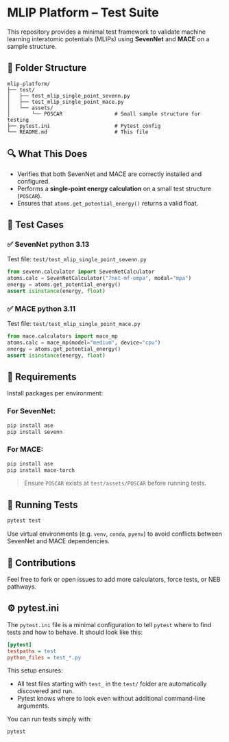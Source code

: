 # MLIP Platform – Test Suite

This repository provides a minimal test framework to validate machine learning interatomic potentials (MLIPs) using **SevenNet** and **MACE** on a sample structure.

## 📂 Folder Structure

```
mlip-platform/
├── test/
│   ├── test_mlip_single_point_sevenn.py
│   ├── test_mlip_single_point_mace.py
│   └── assets/
│       └── POSCAR                 # Small sample structure for testing
├── pytest.ini                     # Pytest config
└── README.md                      # This file
```

## 🔍 What This Does

- Verifies that both SevenNet and MACE are correctly installed and configured.
- Performs a **single-point energy calculation** on a small test structure (`POSCAR`).
- Ensures that `atoms.get_potential_energy()` returns a valid float.

## 🧪 Test Cases

### ✅ SevenNet python 3.13

Test file: `test/test_mlip_single_point_sevenn.py`

```python
from sevenn.calculator import SevenNetCalculator
atoms.calc = SevenNetCalculator("7net-mf-ompa", modal="mpa")
energy = atoms.get_potential_energy()
assert isinstance(energy, float)
```

### ✅ MACE python 3.11

Test file: `test/test_mlip_single_point_mace.py`

```python
from mace.calculators import mace_mp
atoms.calc = mace_mp(model="medium", device="cpu")
energy = atoms.get_potential_energy()
assert isinstance(energy, float)
```

## 🧰 Requirements

Install packages per environment:

### For SevenNet:
```bash
pip install ase
pip install sevenn
```

### For MACE:
```bash
pip install ase
pip install mace-torch
```

> Ensure `POSCAR` exists at `test/assets/POSCAR` before running tests.

## 🏃 Running Tests

```bash
pytest test
```

Use virtual environments (e.g. `venv`, `conda`, `pyenv`) to avoid conflicts between SevenNet and MACE dependencies.

## 🤝 Contributions

Feel free to fork or open issues to add more calculators, force tests, or NEB pathways.

## ⚙️ pytest.ini

The `pytest.ini` file is a minimal configuration to tell `pytest` where to find tests and how to behave. It should look like this:

```ini
[pytest]
testpaths = test
python_files = test_*.py
```

This setup ensures:
- All test files starting with `test_` in the `test/` folder are automatically discovered and run.
- Pytest knows where to look even without additional command-line arguments.

You can run tests simply with:
```bash
pytest
```
